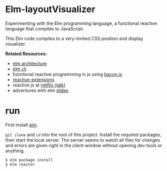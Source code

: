 # Elm-layoutVisualizer
Experimenting with the Elm programming language, a functional reactive language that compiles to JavaScript.

This Elm code compiles to a very-limited CSS position and display visualizer.

**Related Resources:**
- [elm architecture](https://github.com/evancz/elm-architecture-tutorial)
- [elm cli](http://elm-lang.org/get-started)
- functional reactive programming in js using [bacon.js](https://github.com/baconjs/bacon.js)
- [reactive-extensions](https://github.com/Reactive-Extensions/RxJS)
- reactive js at [netflix (talk)](https://www.youtube.com/watch?v=XRYN2xt11Ek)
- adventures with elm [slides](http://www.slideshare.net/theburningmonk/my-adventure-with-elm)


# run
First install [elm](http://elm-lang.org/install).

`git clone` and `cd` into the root of this project.  Install the required packages, then start the local server.  The server seems to watch all files for changes
and errors are given right in the client window without opening dev tools or anything.

    $ elm package install
    $ elm reactor
